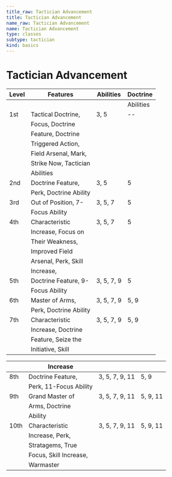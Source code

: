 ```yaml
---
title_raw: Tactician Advancement
title: Tactician Advancement
name_raw: Tactician Advancement
name: Tactician Advancement
type: classes
subtype: tactician
kind: basics
---
```


# Tactician Advancement

| Level | Features               | Abilities  | Doctrine  |
| ----- | ---------------------- | ---------- | --------- |
|       |                        |            | Abilities |
| 1st   | Tactical Doctrine,     | 3, 5       | --        |
|       | Focus, Doctrine        |            |           |
|       | Feature, Doctrine      |            |           |
|       | Triggered Action,      |            |           |
|       | Field Arsenal, Mark,   |            |           |
|       | Strike Now, Tactician  |            |           |
|       | Abilities              |            |           |
| 2nd   | Doctrine Feature,      | 3, 5       | 5         |
|       | Perk, Doctrine Ability |            |           |
| 3rd   | Out of Position, 7-    | 3, 5, 7    | 5         |
|       | Focus Ability          |            |           |
| 4th   | Characteristic         | 3, 5, 7    | 5         |
|       | Increase, Focus on     |            |           |
|       | Their Weakness,        |            |           |
|       | Improved Field         |            |           |
|       | Arsenal, Perk, Skill   |            |           |
|       | Increase,              |            |           |
| 5th   | Doctrine Feature, 9-   | 3, 5, 7, 9 | 5         |
|       | Focus Ability          |            |           |
| 6th   | Master of Arms,        | 3, 5, 7, 9 | 5, 9      |
|       | Perk, Doctrine Ability |            |           |
| 7th   | Characteristic         | 3, 5, 7, 9 | 5, 9      |
|       | Increase, Doctrine     |            |           |
|       | Feature, Seize the     |            |           |
|       | Initiative, Skill      |            |           |

|      | Increase               |                |          |
| ---- | ---------------------- | -------------- | -------- |
| 8th  | Doctrine Feature,      | 3, 5, 7, 9, 11 | 5, 9     |
|      | Perk, 11-Focus Ability |                |          |
| 9th  | Grand Master of        | 3, 5, 7, 9, 11 | 5, 9, 11 |
|      | Arms, Doctrine         |                |          |
|      | Ability                |                |          |
| 10th | Characteristic         | 3, 5, 7, 9, 11 | 5, 9, 11 |
|      | Increase, Perk,        |                |          |
|      | Stratagems, True       |                |          |
|      | Focus, Skill Increase, |                |          |
|      | Warmaster              |                |          |
